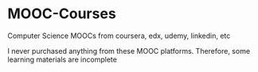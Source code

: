 # MOOC-Courses
Computer Science MOOCs from coursera, edx, udemy, linkedin, etc

I never purchased anything from these MOOC platforms. Therefore, some learning materials are incomplete
